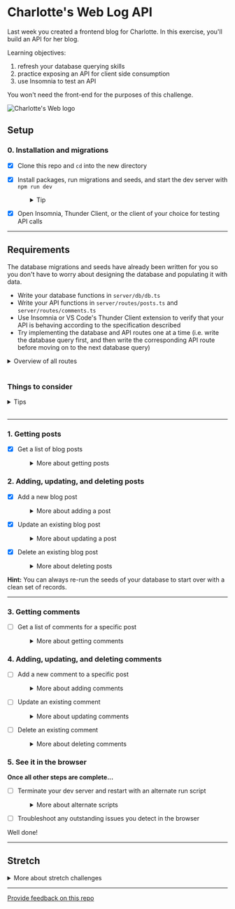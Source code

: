 # Charlotte's Web Log API

Last week you created a frontend blog for Charlotte. In this exercise, you'll build an API for her blog.

Learning objectives:
1. refresh your database querying skills
1. practice exposing an API for client side consumption
1. use Insomnia to test an API

You won't need the front-end for the purposes of this challenge.

![Charlotte's Web logo](charlottes-web.png)

## Setup

### 0. Installation and migrations

- [x] Clone this repo and `cd` into the new directory
- [x] Install packages, run migrations and seeds, and start the dev server with `npm run dev`
  <details style="padding-left: 2em">
    <summary>Tip</summary>

    Commands might look like this:

    ```sh
    npm install
    npm run knex migrate:latest
    npm run knex seed:run
    npm run dev
    ```
  </details>

- [x] Open Insomnia, Thunder Client, or the client of your choice for testing API calls

---

## Requirements

The database migrations and seeds have already been written for you so you don't have to worry about designing the database and populating it with data.

- Write your database functions in `server/db/db.ts`
- Write your API functions in `server/routes/posts.ts` and `server/routes/comments.ts`
- Use Insomnia or VS Code's Thunder Client extension to verify that your API is behaving according to the specification described
- Try implementing the database and API routes one at a time (i.e. write the database query first, and then write the corresponding API route before moving on to the next database query)


<details>
  <summary>Overview of all routes</summary>

  Here is a table of routes that you need to implement as part of this exercise:

  | METHOD | ENDPOINT                                | USAGE                                      | RETURNS                     |
  |--------|-----------------------------------------|--------------------------------------------|-----------------------------|
  | GET    | `/v1/posts`                             | Get a list of blog posts                   | An array of blog posts      |
  | POST   | `/v1/posts`                             | Add a new blog post                        | The newly created blog post |
  | PATCH    | `/v1/posts/:id`                         | Update an existing blog post               | The updated blog post       |
  | DELETE | `/v1/posts/:id`                         | Delete an existing blog post               | Nothing (status OK)         |
  | GET    | `/v1/posts/:postId/comments`            | Get a list of comments for a specific post | An array of comments        |
  | POST   | `/v1/posts/:postId/comments`            | Add a new comment to a specific post       | The newly created comment   |
  | PATCH    | `/v1/comments/:commentId`               | Update an existing comment                 | The updated comment         |
  | DELETE | `/v1/comments/:commentId`               | Delete an existing comment                 | Nothing (status OK)         |

  In order to complete this exercise, the JSON responses will need conform to formats in each instruction, below.

</details>
<br  />

### Things to consider

<details>
  <summary>Tips</summary>

  - Instead of using `res.render` you will need to use `res.json`
  - The database fields are snake_case, but the frontend fields are camelCase. To make this work, you need to make sure you convert the fields from snake_case to camelCase when sending from the server to the client, and camelCase to snake_case when posting to the server. Remember that you can use the `as` keyword in your Knex `select` calls to control the names of the properties that come back from your queries. 
  - Your data will need to be typed. Depending on how you code the backend, you may need to use different types to those already in the folder 'common', as these types are in camelCase for the frontend.
  - Types for promises (such as those returned from `db` functions) can be written like `Promise<___>`, with the type for the expected result written inside the angle brackets `<>`. An example of this would be `Promise<Post[]>` for a promise that results in an array of Posts.
  
</details>
<br />

---

### 1. Getting posts

- [x] Get a list of blog posts
  <details style="padding-left: 2em">
    <summary>More about getting posts</summary>
    
    Request type and route:<br />
    **GET `/v1/posts`**

    Response:

    ```json
    [
      {
        "id": 123,
        "title": "Blog day 1",
        "dateCreated": 1495083077243,
        "text": "Today is a good day."
      }
    ]
    ```

    The above is an example of the structure of the response, not the actual data you will see on a successful request. Take note of the `[]` around the object, telling us that we have an array of posts (an array of one, in this case). Note also that `dateCreated` is in camelCase, rather than snake_case. Our actual responses will contain different data, but should have the same structure in order to work.
  </details>

### 2. Adding, updating, and deleting posts

- [x] Add a new blog post
  <details style="padding-left: 2em">
    <summary>More about adding a post</summary>
    
    Request type and route:<br />
    **POST `/v1/posts`**

    Request body:

    ```json
    {
      "title": "This is my post",
      "text": "I like how I can post."
    }
    ```

    Response:

    ```json
    {
      "id": 144,
      "title": "This is my post",
      "dateCreated": 1495083077243,
      "text": "I like how I can post."
    }
    ```

    **Hint:** What does the `insert` knex method return by default? How might we use [the `returning` knex method](https://knexjs.org/guide/query-builder.html#returning) to get more useful data?

    Alternately, upon a successful insertion, we could reconstruct the record based on the details given to the route, plus the default information returned from the database insertion.
  </details>

- [x] Update an existing blog post
  <details style="padding-left: 2em">
    <summary>More about updating a post</summary>
    
    Request type and route:<br />
    **PATCH `/v1/posts/:id`**

    Request body:

    ```json
    {
      "title": "This is my updated post",
      "text": "I like how I can update posts."
    }
    ```

    Response:

    ```json
    {
      "id": 124,
      "title":"This is my updated post",
      "dateCreated": 1495083077243,
      "text": "I like how I can update posts."
    }
    ```
  </details>

- [x] Delete an existing blog post
  <details style="padding-left: 2em">
    <summary>More about deleting posts</summary>
    
    Request type and route:<br />
    **DELETE `/v1/posts/:id`**

    Response: Nothing (status 200 - OK)

    As the Comments table has a field called `post_id` that `references` the Posts table, you will also need to delete any comments with a foreign key matching that post.

    Comments won't be able to reference a Post that doesn't exist!
  </details>

**Hint:** You can always re-run the seeds of your database to start over with a clean set of records.

---

### 3. Getting comments

- [ ] Get a list of comments for a specific post
  <details style="padding-left: 2em">
    <summary>More about getting comments</summary>
    
    Request type and route:<br />
    **GET `/v1/posts/:postId/comments`**

    Response:

    ```json
    [
        {
            "id": 1,
            "postId": 123,
            "datePosted": 1495083077243,
            "comment": "Great blog"
        },
        {
            "id": 2,
            "postId": 123,
            "datePosted": 1495083077243,
            "comment": "Really Great blog"
        }
    ]
    ```
  </details>

### 4. Adding, updating, and deleting comments

- [ ] Add a new comment to a specific post
  <details style="padding-left: 2em">
    <summary>More about adding comments</summary>
    
    Request type and route:<br />
    **POST `/v1/posts/:postId/comments`**

    Request body:

    ```json
    {
      "comment": "I enjoyed this post."
    }
    ```

    Response:

    ```json
    {
      "id": 4,
      "postId": 123,
      "datePosted": 1495083077243,
      "comment": "I enjoyed this post."
    }
    ```
  </details>

- [ ] Update an existing comment
  <details style="padding-left: 2em">
    <summary>More about updating comments</summary>
    
    Request type and route:<br />
    **PATCH `/v1/comments/:commentId`**

    Request body:

    ```json
    {
      "comment": "I really enjoyed this post."
    }
    ```

    Response:

    ```json
    {
      "id": 2,
      "postId": 123,
      "datePosted": 1495083077243,
      "comment": "I really enjoyed this post."
    }
    ```
  </details>

- [ ] Delete an existing comment
  <details style="padding-left: 2em">
    <summary>More about deleting comments</summary>
    
    Request type and route:<br />
    **DELETE `/v1/comments/:commentId`**

    Response: Nothing (status OK)
  </details>

### 5. See it in the browser

**Once all other steps are complete...**

- [ ] Terminate your dev server and restart with an alternate run script
  <details style="padding-left: 2em">
    <summary>More about alternate scripts</summary>

    `npm run dev:all`

    Visit [http://localhost:3000](http://localhost:3000) and see Charlotte's Web Log in action. You may find that there are a couple things that didn't turn out as you expected, or everything might be perfect!
  </details>

- [ ] Troubleshoot any outstanding issues you detect in the browser

Well done!

---

## Stretch

<details>
  <summary>More about stretch challenges</summary>

  - Write some tests for your API routes using `supertest`
  - Add the ability to like / dislike comments (once you have done the migrations/seeds/queries/api routes, you will need to write some front end `api` functions and `React` components to display these - have a particular look at the `client/api/index.ts` and `client/components/Post.tsx` for pointers on how to add client side API routes and front end components)
  - Remember converting snake_case into camelCase for some db field names? This works well when converting just one or two, but could be troublesome with many. Try using an external library to handle this. You may find the following links useful:
    - https://www.npmjs.com/package/camelcase-keys
    - https://lodash.com/docs/4.17.4#camelCase
    - https://lodash.com/docs/4.17.4#snakeCase
    - https://lodash.com/docs/4.17.11#mapKeys
</details>

---
[Provide feedback on this repo](https://docs.google.com/forms/d/e/1FAIpQLSfw4FGdWkLwMLlUaNQ8FtP2CTJdGDUv6Xoxrh19zIrJSkvT4Q/viewform?usp=pp_url&entry.1958421517=charlottes-web-log-api)
